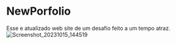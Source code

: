 # NewPorfolio
Esse e atualizado web site de um desafio feito a  um tempo atraz.
![Screenshot_20231015_144519](https://github.com/CristianoFranca1976/NewPorfolio/assets/135919856/b393b7c7-98e4-4785-8c97-6a6fda6fb5eb)
